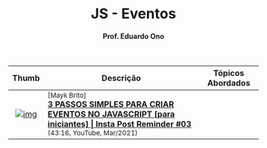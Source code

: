 <h1 align="center">JS - Eventos</h1>

<h4 align="center">Prof. Eduardo Ono</h4>

&nbsp;

| Thumb | Descrição | Tópicos Abordados |
| :-: | --- | --- |
| [![img](https://img.youtube.com/vi/y5xhkvl2Jmc/default.jpg)](https://www.youtube.com/watch?v=y5xhkvl2Jmc) | <sup>[Mayk Brito]</sup><br>[__3 PASSOS SIMPLES PARA CRIAR EVENTOS NO JAVASCRIPT [para iniciantes] \| Insta Post Reminder #03__](https://www.youtube.com/watch?v=y5xhkvl2Jmc)<br><sub>(43:16, YouTube, Mar/2021)</sub> | 

&nbsp;
